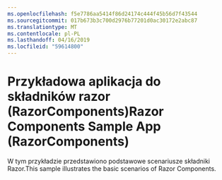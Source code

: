 ```yaml
---
ms.openlocfilehash: f5e7786aa5414f86d24174c444f45b56d7f43544
ms.sourcegitcommit: 017b673b3c700d2976b77201d0ac30172e2abc87
ms.translationtype: MT
ms.contentlocale: pl-PL
ms.lasthandoff: 04/16/2019
ms.locfileid: "59614800"
---
```

# <a name="razor-components-sample-app-razorcomponents"></a><span data-ttu-id="18d5f-101">Przykładowa aplikacja do składników razor (RazorComponents)</span><span class="sxs-lookup"><span data-stu-id="18d5f-101">Razor Components Sample App (RazorComponents)</span></span>

<span data-ttu-id="18d5f-102">W tym przykładzie przedstawiono podstawowe scenariusze składniki Razor.</span><span class="sxs-lookup"><span data-stu-id="18d5f-102">This sample illustrates the basic scenarios of Razor Components.</span></span>
